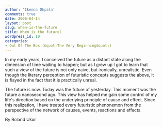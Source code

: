 ```yaml
---
author: 'Ikenna Okpala'
comments: true
date: 2006-04-14
layout: post
slug: when-is-the-future
title: When is the future?
wordpress_id: 10
categories:
- Out Of The Box (&quot;The Very Beginning&quot;)
---
```


In my early years, I conceived the future as a distant state along the dimension of time waiting to happen; but as I grew up I got to learn that such a view of the future is not only naive, but ironically, unrealistic. Even though the literary perception of futuristic concepts suggests the above, it is flayed in the fact that it is practically unreal.
<!--more-->

The future is now. Today was the future of yesterday. This moment was the future a nanosecond ago. This view has helped me gain some control of my life's direction based on the underlying principle of cause and effect. Since this realization, I have treated every futuristic phenonemon from the perspective of the network of causes, events, reactions and effects.

By Roland Ukor

